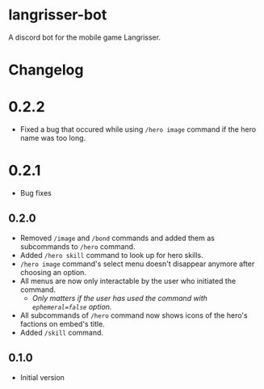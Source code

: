 # langrisser-bot

A discord bot for the mobile game Langrisser.

# Changelog

# 0.2.2
- Fixed a bug that occured while using `/hero image` command if the hero name was too long.

# 0.2.1
- Bug fixes

## 0.2.0
- Removed `/image` and `/bond` commands and added them as subcommands to `/hero` command.
- Added `/hero skill` command to look up for hero skills.
- `/hero image` command's select menu doesn't disappear anymore after choosing an option.
- All menus are now only interactable by the user who initiated the command.
  - *Only matters if the user has used the command with `ephemeral=false` option.*
- All subcommands of `/hero` command now shows icons of the hero's factions on embed's title.
- Added `/skill` command.

## 0.1.0
- Initial version